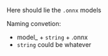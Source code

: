 Here should lie the `.onnx` models

Naming convetion:

- model_ + `string` + .onnx
- `string` could be whatever
